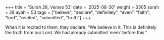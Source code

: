 +++
title = 'Surah 28, Verses 53'
date = '2025-08-30'
weight = 3305
surah = 28
ayah = 53
tags = ["believe", "declare", "definitely", "even", "faith", "lord", "recited", "submitted", "truth"]
+++

When it is recited to them, they declare, “We believe in it. This is definitely the truth from our Lord. We had already submitted ˹even˺ before this.”